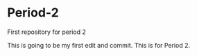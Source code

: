 # Period-2
First repository for period 2

This is going to be my first edit and commit. This is for Period 2.

